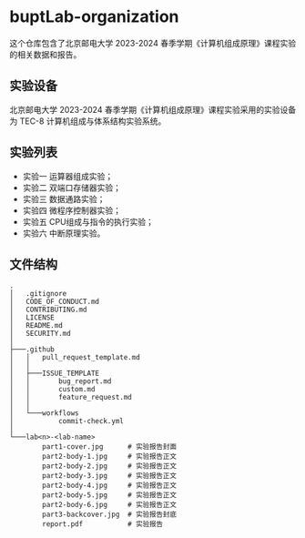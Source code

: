 # buptLab-organization

这个仓库包含了北京邮电大学 2023-2024 春季学期《计算机组成原理》课程实验的相关数据和报告。

## 实验设备

北京邮电大学 2023-2024 春季学期《计算机组成原理》课程实验采用的实验设备为 TEC-8 计算机组成与体系结构实验系统。

## 实验列表

- 实验一 运算器组成实验；
- 实验二 双端口存储器实验；
- 实验三 数据通路实验；
- 实验四 微程序控制器实验；
- 实验五 CPU组成与指令的执行实验；
- 实验六 中断原理实验。

## 文件结构

```
.
│   .gitignore
│   CODE_OF_CONDUCT.md
│   CONTRIBUTING.md
│   LICENSE
│   README.md
│   SECURITY.md
│
├───.github
│   │   pull_request_template.md
│   │
│   ├───ISSUE_TEMPLATE
│   │       bug_report.md
│   │       custom.md
│   │       feature_request.md
│   │
│   └───workflows
│           commit-check.yml
│
└───lab<n>-<lab-name>
        part1-cover.jpg      # 实验报告封面
        part2-body-1.jpg     # 实验报告正文
        part2-body-2.jpg     # 实验报告正文
        part2-body-3.jpg     # 实验报告正文
        part2-body-4.jpg     # 实验报告正文
        part2-body-5.jpg     # 实验报告正文
        part2-body-6.jpg     # 实验报告正文
        part3-backcover.jpg  # 实验报告封底
        report.pdf           # 实验报告
```